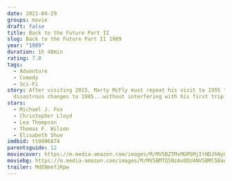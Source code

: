 ```yaml
---
date: 2021-04-29
groups: movie
draft: false
title: Back to the Future Part II
slug: Back to the Future Part II 1989
year: "1989"
duration: 1h 48min
rating: 7.8
tags:
  - Adventure
  - Comedy
  - Sci-Fi
story: After visiting 2015, Marty McFly must repeat his visit to 1955 to prevent
  disastrous changes to 1985...without interfering with his first trip.
stars:
  - Michael J. Fox
  - Christopher Lloyd
  - Lea Thompson
  - Thomas F. Wilson
  - Elisabeth Shue
imdbid: tt0096874
parentsguide: 12
moviecover: https://m.media-amazon.com/images/M/MV5BZTMxMGM5MjItNDJhNy00MWI2LWJlZWMtOWFhMjI5ZTQwMWM3XkEyXkFqcGdeQXVyMTQxNzMzNDI@._V1_FMjpg_UX580_.jpg
moviebg: https://m.media-amazon.com/images/M/MV5BMTQ5NzAxODU4NV5BMl5BanBnXkFtZTcwMTcxNDc0NA@@._V1_FMjpg_UX1280_.jpg
trailer: MdENmefJRpw
---
```

